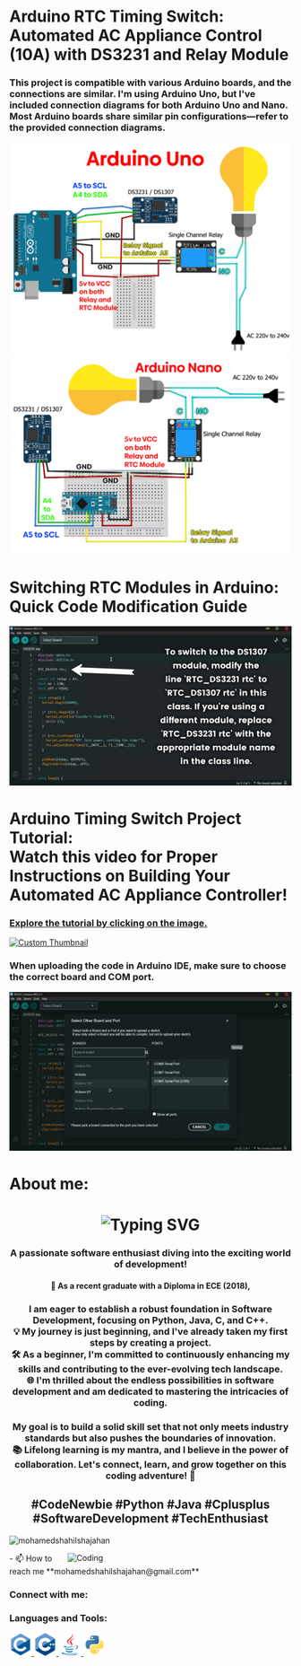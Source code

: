 <h1>Arduino RTC Timing Switch: Automated AC Appliance Control (10A) with DS3231 and Relay Module</h1>
<h3>This project is compatible with various Arduino boards, and the connections are similar. I'm using Arduino Uno, but I've included connection diagrams for both Arduino Uno and Nano. Most Arduino boards share similar pin configurations—refer to the provided connection diagrams.</h3>
<img src="Arduino Uno Connection Diagram.png" alt="Arduino Uno Connection Diagram">
<img src="Arduino Nano Connection Diagram.png" alt="Arduino Uno Connection Diagram"><br>
<h1>Switching RTC Modules in Arduino: Quick Code Modification Guide</h1>
<img src="Instructions/Other modules.jpg" alt="Other RTC Modules"><br>

<h1>Arduino Timing Switch Project Tutorial:<br> Watch this video for Proper Instructions on Building Your Automated AC Appliance Controller!</h1>
<h3><a href="https://www.youtube.com/watch?v=bmlihK6F6x4">Explore the tutorial by clicking on the image.</a></h3>
<a href="https://www.youtube.com/watch?v=bmlihK6F6x4" target="_blank">
  <img src="https://raw.githubusercontent.com/mohamedshahilshajahan/Arduino-RTC-Timing-Switch/main/Instructions/youtube%20video.png" alt="Custom Thumbnail" width="750" height="380">
</a>

<h3>When uploading the code in Arduino IDE, make sure to choose the correct board and COM port.</h3>
<img src="Instructions/Board and Com port.jpg" alt="Select Board and Com Ports"><br>

<h1>About me:</h1>
<h1 align="center" href="https://git.io/typing-svg"><img src="https://readme-typing-svg.demolab.com?font=Fira+Code&weight=600&size=30&pause=1000&color=F7DC00&center=true&vCenter=true&random=false&width=550&height=32&lines=Hi+%F0%9F%91%8B%2C+I'm+Mohamed+Shahil" alt="Typing SVG" /></h1>

<h3 align="center">A passionate software enthusiast diving into the exciting world of development!<br>
  <h4 align="center">🚀 As a recent graduate with a Diploma in ECE (2018),</h4> <h3 align="center">I am eager to establish a robust foundation in Software Development, focusing on Python, Java, C, and C++.<br>
  💡 My journey is just beginning, and I've already taken my first steps by creating a project.<br>
  🛠️ As a beginner, I'm committed to continuously enhancing my skills and contributing to the ever-evolving tech landscape.<br>
  🌐 I'm thrilled about the endless possibilities in software development and am dedicated to mastering the intricacies of coding.</h3>
  <h3 align="center">My goal is to build a solid skill set that not only meets industry standards but also pushes the boundaries of innovation.<br>
  📚 Lifelong learning is my mantra, and I believe in the power of collaboration. Let's connect, learn, and grow together on this coding adventure! 🤝 </h3>
  
 <h2 align="center"> #CodeNewbie #Python #Java #Cplusplus #SoftwareDevelopment #TechEnthusiast</h2>

<p align="left"> <img src="https://komarev.com/ghpvc/?username=mohamedshahilshajahan&label=Profile%20views&color=0e75b6&style=flat" alt="mohamedshahilshajahan" /> </p>
<img align="right" alt="Coding" width="400" src="https://cdn.dribbble.com/users/1162077/screenshots/3848914/programmer.gif">
- 📫 How to reach me **mohamedshahilshajahan@gmail.com**

<h3 align="left">Connect with me:</h3>
<p align="left">
</p>

<h3 align="left">Languages and Tools:</h3>
<p align="left"> <a href="https://www.cprogramming.com/" target="_blank" rel="noreferrer"> <img src="https://raw.githubusercontent.com/devicons/devicon/master/icons/c/c-original.svg" alt="c" width="40" height="40"/> </a> <a href="https://www.w3schools.com/cpp/" target="_blank" rel="noreferrer"> <img src="https://raw.githubusercontent.com/devicons/devicon/master/icons/cplusplus/cplusplus-original.svg" alt="cplusplus" width="40" height="40"/> </a> <a href="https://www.java.com" target="_blank" rel="noreferrer"> <img src="https://raw.githubusercontent.com/devicons/devicon/master/icons/java/java-original.svg" alt="java" width="40" height="40"/> </a> <a href="https://www.python.org" target="_blank" rel="noreferrer"> <img src="https://raw.githubusercontent.com/devicons/devicon/master/icons/python/python-original.svg" alt="python" width="40" height="40"/> </a> </p>

